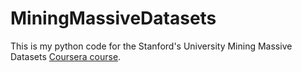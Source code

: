 # MiningMassiveDatasets
This is my python code for the Stanford's University Mining Massive Datasets [Coursera course](https://www.coursera.org/course/mmds).